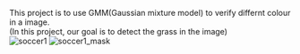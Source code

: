 
This project is to use GMM(Gaussian mixture model) to verify differnt colour in a image.  
(In this project, our goal is to detect the grass in the image)  
![soccer1](https://user-images.githubusercontent.com/57026482/124274775-424d8d00-db74-11eb-9187-13741fc772e5.jpg)
![soccer1_mask](https://user-images.githubusercontent.com/57026482/124274990-82ad0b00-db74-11eb-9085-4e9d05498ca7.png)
